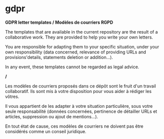 # gdpr
**GDPR letter templates / Modèles de courriers RGPD**


The templates that are available in the current repository are the result of a collaborative work. They are provided to help you write your own letters.

You are responsible for adapting them to your specific situation, under your own responsibility (data concerned, relevance of providing URLs and provisions'details, statements deletion or addition...).

In any event, these templates cannot be regarded as legal advice.

**/**

Les modèles de courriers proposés dans ce dépôt sont le fruit d'un travail collaboratif. Ils sont mis à votre disposition pour vous aider à rédiger les vôtres.

Il vous appartient de les adapter à votre situation particulière, sous votre seule responsabilité (données concernées, pertinence de détailler URLs et articles, suppression 
ou ajout de mentions...).

En tout état de cause, ces modèles de courriers ne doivent pas être considérés comme un conseil juridique.

